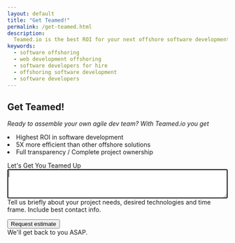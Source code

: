 ```yaml
---
layout: default
title: "Get Teamed!"
permalink: /get-teamed.html
description:
  Teamed.io is the best ROI for your next offshore software development project 
keywords:
  - software offshoring
  - web development offshoring
  - software developers for hire
  - offshoring software development
  - software developers
---
```


## Get Teamed!
<em>Ready to assemble your own agile dev team? With Teamed.io you get</em>
<li>Highest ROI in software development
<li>5X more efficient than other offshore solutions
<li>Full transparency / Complete project ownership

<form name="form-get-teamed" name="form-get-teamed" ng-submit="submit()">
  <p>
    <label>Let's Get You Teamed Up</label><br/>
    <textarea name="details" style="width:100%;height:5em" tabindex="1"
      ng-model="details" required autofocus></textarea><br/>
    <span class="help">Tell us briefly about your project needs,
      desired technologies and time frame. Include best contact info. </span>
  </p>
  <p>
    <button id='submit' tabindex="2">Request estimate</button><br/>
    <span class="help">We'll get back to you ASAP.</span>
  </p>
</form>
